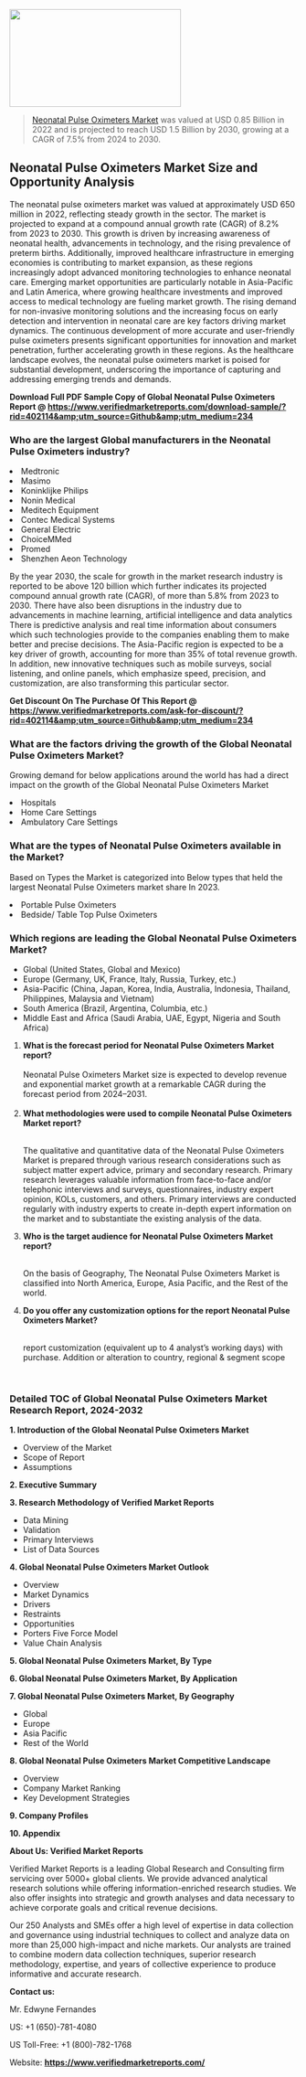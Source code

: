 
<img src="https://ffe5etoiles.com/wp-content/uploads/2024/12/MST1-300x171.png" alt="" width="300" height="171" class="alignnone size-medium wp-image-20088" /><blockquote><p><p><a href="https://www.verifiedmarketreports.com/download-sample/?rid=402114&utm_source=Github&utm_medium=234" target="_blank">Neonatal Pulse Oximeters Market</a> was valued at USD 0.85 Billion in 2022 and is projected to reach USD 1.5 Billion by 2030, growing at a CAGR of 7.5% from 2024 to 2030.</p></blockquote><p><h2>Neonatal Pulse Oximeters Market Size and Opportunity Analysis</h2> The neonatal pulse oximeters market was valued at approximately USD 650 million in 2022, reflecting steady growth in the sector. The market is projected to expand at a compound annual growth rate (CAGR) of 8.2% from 2023 to 2030. This growth is driven by increasing awareness of neonatal health, advancements in technology, and the rising prevalence of preterm births. Additionally, improved healthcare infrastructure in emerging economies is contributing to market expansion, as these regions increasingly adopt advanced monitoring technologies to enhance neonatal care. Emerging market opportunities are particularly notable in Asia-Pacific and Latin America, where growing healthcare investments and improved access to medical technology are fueling market growth. The rising demand for non-invasive monitoring solutions and the increasing focus on early detection and intervention in neonatal care are key factors driving market dynamics. The continuous development of more accurate and user-friendly pulse oximeters presents significant opportunities for innovation and market penetration, further accelerating growth in these regions. As the healthcare landscape evolves, the neonatal pulse oximeters market is poised for substantial development, underscoring the importance of capturing and addressing emerging trends and demands. </p><p class=""><strong>Download Full PDF Sample Copy of Global Neonatal Pulse Oximeters Report @ <a href="https://www.verifiedmarketreports.com/download-sample/?rid=402114&amp;utm_source=Github&amp;utm_medium=234" target="_blank">https://www.verifiedmarketreports.com/download-sample/?rid=402114&amp;utm_source=Github&amp;utm_medium=234</a></strong></p><h3 id="" class="">Who are the largest Global manufacturers in the Neonatal Pulse Oximeters industry?</h3><p><li>Medtronic</li><li> Masimo</li><li> Koninklijke Philips</li><li> Nonin Medical</li><li> Meditech Equipment</li><li> Contec Medical Systems</li><li> General Electric</li><li> ChoiceMMed</li><li> Promed</li><li> Shenzhen Aeon Technology</li></p><div class=""><div class="" dir="" data-message-author-role="" data-message-id="" data-message-model-slug=""><div class=""><div class=""><div class=""><div class="" dir="" data-message-author-role="" data-message-id="" data-message-model-slug=""><div class=""><div class=""><p>By the year 2030, the scale for growth in the market research industry is reported to be above 120 billion which further indicates its projected compound annual growth rate (CAGR), of more than 5.8% from 2023 to 2030. There have also been disruptions in the industry due to advancements in machine learning, artificial intelligence and data analytics There is predictive analysis and real time information about consumers which such technologies provide to the companies enabling them to make better and precise decisions. The Asia-Pacific region is expected to be a key driver of growth, accounting for more than 35% of total revenue growth. In addition, new innovative techniques such as mobile surveys, social listening, and online panels, which emphasize speed, precision, and customization, are also transforming this particular sector.</p><p><strong>Get Discount On The Purchase Of This Report @&nbsp; <a href="https://www.verifiedmarketreports.com/ask-for-discount/?rid=402114&amp;utm_source=Github&amp;utm_medium=234" target="_blank">https://www.verifiedmarketreports.com/ask-for-discount/?rid=402114&amp;utm_source=Github&amp;utm_medium=234</a></strong></p></div></div></div></div></div></div></div></div><h3 id="" class="">What are the factors driving the growth of the Global Neonatal Pulse Oximeters Market?</h3><p id="" class="">Growing demand for below applications around the world has had a direct impact on the growth of the Global Neonatal Pulse Oximeters Market</p><p id="" class=""><li>Hospitals</li><li> Home Care Settings</li><li> Ambulatory Care Settings</li></p><h3 id="" class="">What are the types of Neonatal Pulse Oximeters available in the Market?</h3><p id="" class="">Based on Types the Market is categorized into Below types that held the largest Neonatal Pulse Oximeters market share In 2023.</p><p id="" class=""><li>Portable Pulse Oximeters</li><li> Bedside/ Table Top Pulse Oximeters</li></p><h3 id="" class="">Which regions are leading the Global Neonatal Pulse Oximeters Market?</h3><ul><li>Global (United States, Global and Mexico)</li><li>Europe (Germany, UK, France, Italy, Russia, Turkey, etc.)</li><li>Asia-Pacific (China, Japan, Korea, India, Australia, Indonesia, Thailand, Philippines, Malaysia and Vietnam)</li><li>South America (Brazil, Argentina, Columbia, etc.)</li><li>Middle East and Africa (Saudi Arabia, UAE, Egypt, Nigeria and South Africa)</li></ul><p><ol><li><strong>What is the forecast period for Neonatal Pulse Oximeters Market report?<br /></strong><br /><span data-sheets-root="1" data-sheets-value="{&quot;1&quot;:2,&quot;2&quot;:&quot;XXXX size is expected to develop revenue and exponential market growth at a remarkable CAGR during the forecast period from 2024&ndash;2030.&quot;}" data-sheets-userformat="{&quot;2&quot;:12674,&quot;4&quot;:{&quot;1&quot;:2,&quot;2&quot;:16776960},&quot;10&quot;:2,&quot;11&quot;:0,&quot;15&quot;:&quot;Arial&quot;,&quot;16&quot;:12}">Neonatal Pulse Oximeters Market size is expected to develop revenue and exponential market growth at a remarkable CAGR during the forecast period from 2024&ndash;2031.</span><br /><br /></li><li><strong>What methodologies were used to compile Neonatal Pulse Oximeters Market report?<br /><br /></strong><p>The qualitative and quantitative data of the&nbsp;Neonatal Pulse Oximeters Market is prepared through various research considerations such as subject matter expert advice, primary and secondary research. Primary research leverages valuable information from face-to-face and/or telephonic interviews and surveys, questionnaires, industry expert opinion, KOLs, customers, and others. Primary interviews are conducted regularly with industry experts to create in-depth expert information on the market and to substantiate the existing analysis of the data.&nbsp;</p></li><li><strong>Who is the target audience for Neonatal Pulse Oximeters Market report?<br /><br /></strong><p>On the basis of Geography, The&nbsp;Neonatal Pulse Oximeters Market is classified into North America, Europe, Asia Pacific, and the Rest of the world.</p></li><li><strong>Do you offer any customization options for the report Neonatal Pulse Oximeters Market?<br /><br /></strong><p>report customization (equivalent up to 4 analyst&rsquo;s working days) with purchase. Addition or alteration to country, regional &amp; segment scope</p><p>&nbsp;</p></li></ol></p><h3 id="" class="">Detailed TOC of Global Neonatal Pulse Oximeters Market Research Report, 2024-2032</h3><p id="" class=""><strong>1. Introduction of the Global Neonatal Pulse Oximeters Market</strong></p><ul><li>Overview of the Market</li><li>Scope of Report</li><li>Assumptions</li></ul><p id="" class=""><strong>2. Executive Summary</strong></p><p id="" class=""><strong>3. Research Methodology of&nbsp;Verified Market Reports</strong></p><ul><li>Data Mining</li><li>Validation</li><li>Primary Interviews</li><li>List of Data Sources</li></ul><p id="" class=""><strong>4. Global Neonatal Pulse Oximeters Market Outlook</strong></p><ul><li>Overview</li><li>Market Dynamics</li><li>Drivers</li><li>Restraints</li><li>Opportunities</li><li>Porters Five Force Model</li><li>Value Chain Analysis</li></ul><p id="" class=""><strong>5. Global Neonatal Pulse Oximeters Market, By&nbsp;Type</strong></p><p id="" class=""><strong>6. Global Neonatal Pulse Oximeters Market, By Application</strong></p><p id="" class=""><strong>7. Global Neonatal Pulse Oximeters Market, By Geography</strong></p><ul><li>Global</li><li>Europe</li><li>Asia Pacific</li><li>Rest of the World</li></ul><p id="" class=""><strong>8. Global Neonatal Pulse Oximeters Market Competitive Landscape</strong></p><ul><li>Overview</li><li>Company Market Ranking</li><li>Key Development Strategies</li></ul><p id="" class=""><strong>9. Company Profiles</strong></p><p id="" class=""><strong>10. Appendix</strong></p><p id="" class=""><strong>About Us: Verified Market Reports</strong></p><p id="" class="">Verified Market Reports is a leading Global Research and Consulting firm servicing over 5000+ global clients. We provide advanced analytical research solutions while offering information-enriched research studies. We also offer insights into strategic and growth analyses and data necessary to achieve corporate goals and critical revenue decisions.</p><p id="" class="">Our 250 Analysts and SMEs offer a high level of expertise in data collection and governance using industrial techniques to collect and analyze data on more than 25,000 high-impact and niche markets. Our analysts are trained to combine modern data collection techniques, superior research methodology, expertise, and years of collective experience to produce informative and accurate research.</p><p id="" class=""><strong>Contact us:</strong></p><p id="" class="">Mr. Edwyne Fernandes</p><p id="" class="">US: +1 (650)-781-4080</p><p id="" class="">US Toll-Free: +1 (800)-782-1768</p><p id="" class="">Website: <a target="" data-test-app-aware-link=""><strong>https://www.verifiedmarketreports.com/</strong></a></p>
